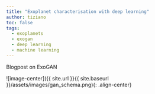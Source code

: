 ```yaml
---
title: "Exoplanet characterisation with deep learning"
author: tiziano
toc: false
tags:
  - exoplanets
  - exogan
  - deep learning
  - machine learning
---
```


Blogpost on ExoGAN

![image-center]({{ site.url }}{{ site.baseurl }}/assets/images/gan_schema.png){: .align-center}
